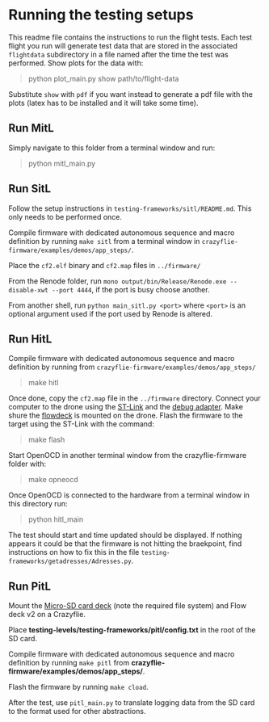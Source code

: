 # Running the testing setups

This readme file contains the instructions to run the flight tests.
Each test flight you run will generate test data that are stored in the associated `flightdata` subdirectory in a file named after the time the test was performed.
Show plots for the data with:

> python plot_main.py show path/to/flight-data

Substitute `show` with `pdf` if you want instead to generate a pdf file with the plots (latex has to be installed and it will take some time).

## Run MitL

Simply navigate to this folder from a terminal window and run:

> python mitl_main.py

## Run SitL
Follow the setup instructions in `testing-frameworks/sitl/README.md`. This only needs to be performed once.

Compile firmware with dedicated autonomous sequence and macro definition by running `make sitl` from a terminal window in `crazyflie-firmware/examples/demos/app_steps/`.

Place the `cf2.elf` binary and `cf2.map` files in `../firmware/`

From the Renode folder, run `mono output/bin/Release/Renode.exe --disable-xwt --port 4444`, if the port is busy choose another.

From another shell, run `python main_sitl.py <port>` where `<port>` is an optional argument used if the port used by Renode is altered.

## Run HitL

Compile firmware with dedicated autonomous sequence and macro definition by running from `crazyflie-firmware/examples/demos/app_steps/` 

> make hitl

Once done, copy the `cf2.map` file in the `../firmware` directory.
Connect your computer to the drone using the [ST-Link](https://www.st.com/en/development-tools/st-link-v2.html) and the [debug adapter](https://store.bitcraze.io/products/debug-adapter).
Make shure the [flowdeck](https://store.bitcraze.io/products/flow-deck-v2) is mounted on the drone.
Flash the firmware to the target using the ST-Link with the command:

> make flash

Start OpenOCD in another terminal window from the crazyflie-firmware folder with:

> make opneocd

Once OpenOCD is connected to the hardware from a terminal window in this directory run:

> python hitl_main

The test should start and time updated should be displayed. If nothing appears it could be that the firmware is not hitting the braekpoint, find instructions on how to fix this in the file `testing-frameworks/getadresses/Adresses.py`.

## Run PitL
Mount the [Micro-SD card deck](https://www.bitcraze.io/documentation/repository/crazyflie-firmware/master/userguides/decks/micro-sd-card-deck/) (note the required file system) and Flow deck v2 on a Crazyflie.

Place **testing-levels/testing-frameworks/pitl/config.txt** in the root of the SD card.

Compile firmware with dedicated autonomous sequence and macro definition by running `make pitl` from **crazyflie-firmware/examples/demos/app_steps/**.

Flash the firmware by running `make cload`.

After the test, use `pitl_main.py` to translate logging data from the SD card to the format used for other abstractions.